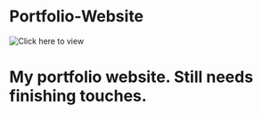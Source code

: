 # Portfolio-Website
![Click here to view](xenodochial-volhard-a808d5.netlify.app) 
# My portfolio website. Still needs finishing touches.
